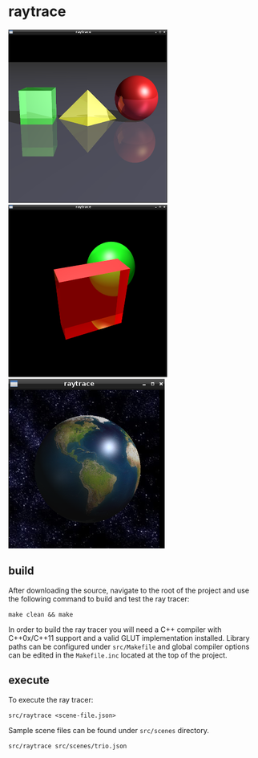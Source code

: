 raytrace
=========
![trio.png](https://github.com/peregin55/raytrace/raw/master/images/trio.png) ![refract.png](https://github.com/peregin55/raytrace/raw/master/images/refract.png)
![planet.png](https://github.com/peregin55/raytrace/raw/master/images/planet.png)

## build 
After downloading the source, navigate to the root of the project and use the following command to build and test the ray tracer:

    make clean && make

In order to build the ray tracer you will need a C++ compiler with C++0x/C++11 support and a valid GLUT implementation installed.  Library paths can be configured under ```src/Makefile``` and global compiler options can be edited in the ```Makefile.inc``` located at the top of the project.

## execute
To execute the ray tracer:

    src/raytrace <scene-file.json>

Sample scene files can be found under ```src/scenes``` directory.

    src/raytrace src/scenes/trio.json
